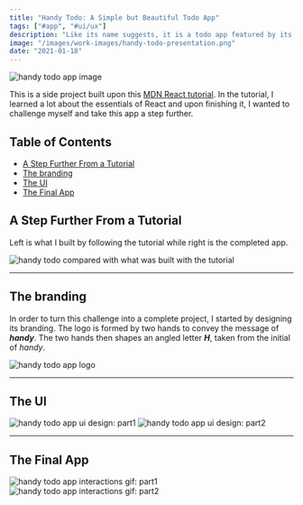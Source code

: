 ```yaml
---
title: "Handy Todo: A Simple but Beautiful Todo App"
tags: ["#app", "#ui/ux"]
description: "Like its name suggests, it is a todo app featured by its simplicity and convenience."
image: "/images/work-images/handy-todo-presentation.png"
date: "2021-01-18"
---
```


![handy todo app image](/images/work-images/handy-todo-presentation.png)

This is a side project built upon this [MDN React tutorial](https://developer.mozilla.org/en-US/docs/Learn/Tools_and_testing/Client-side_JavaScript_frameworks/React_getting_started). In the tutorial, I learned a lot about the essentials of React and upon finishing it, I wanted to challenge myself and take this app a step further.

## Table of Contents

- [A Step Further From a Tutorial](#a-step-further-from-a-tutorial)
- [The branding](#the-branding)
- [The UI](#the-ui)
- [The Final App](#the-final-app)

## A Step Further From a Tutorial

Left is what I built by following the tutorial while right is the completed app.

![handy todo compared with what was built with the tutorial](/images/work-images/handy-todo-comparison.png)
___

## The branding

In order to turn this challenge into a complete project, I started by designing its branding. The logo is formed by two hands to convey the message of ***handy***. The two hands then shapes an angled letter ***H***, taken from the initial of *handy*.

![handy todo app logo](/images/work-images/handy-todo-logo.png)
___

## The UI

![handy todo app ui design: part1](/images/work-images/handy-todo-ui-1.png)
![handy todo app ui design: part2](/images/work-images/handy-todo-ui-2.png)
___

## The Final App

![handy todo app interactions gif: part1](/images/work-images/handy-todo-interactions.gif#float)
![handy todo app interactions gif: part2](/images/work-images/handy-todo-interactions-2.gif#float)